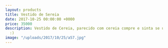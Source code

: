 ```yaml
---
layout: products
title: Vestido de Sereia
date: 2017-10-25 00:00:00 +0000
price: 35000
description: Vestido de Cereia, parecido com cereia compre e sinta se uma cereia :D
  :)
image: "/uploads/2017/10/25/a57.jpg"
---
```

